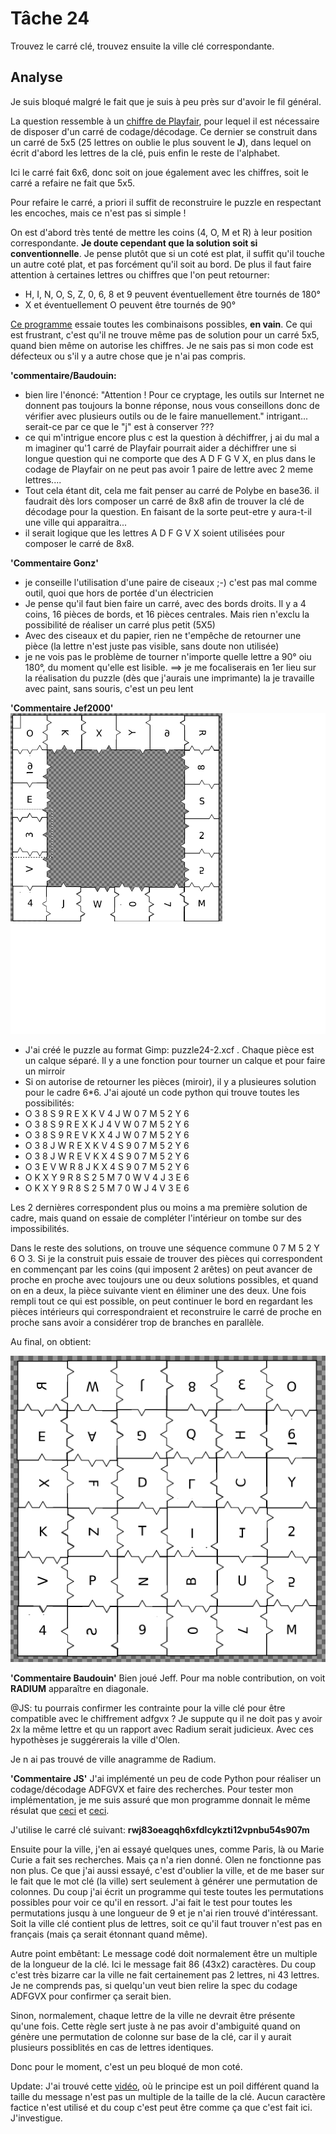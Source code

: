 # Tâche 24

Trouvez le carré clé, trouvez ensuite la ville clé correspondante.


## Analyse

Je suis bloqué malgré le fait que je suis à peu près sur d'avoir le fil général.

La question ressemble à un [chiffre de Playfair](https://fr.wikipedia.org/wiki/Chiffre_de_Playfair), pour lequel il est nécessaire de disposer d'un carré de codage/décodage. Ce dernier se construit dans un carré de 5x5 (25 lettres on oublie le plus souvent le **J**), dans lequel on écrit d'abord les lettres de la clé, puis enfin le reste de l'alphabet.

Ici le carré fait 6x6, donc soit on joue également avec les chiffres, soit le carré a refaire ne fait que 5x5.

Pour refaire le carré, a priori il suffit de reconstruire le puzzle en respectant les encoches, mais ce n'est pas si simple !

On est d'abord très tenté de mettre les coins (4, O, M et R) à leur position correspondante. **Je doute cependant que la solution soit si conventionnelle**. Je pense plutôt que si un coté est plat, il suffit qu'il touche un autre coté plat, et pas forcément qu'il soit au bord. De plus il faut faire attention à certaines lettres ou chiffres que l'on peut retourner:

* H, I, N, O, S, Z, 0, 6, 8 et 9 peuvent éventuellement être tournés de 180°
* X et éventuellement O peuvent être tournés de 90°

[Ce programme](./../code/P24.py) essaie toutes les combinaisons possibles, **en vain**. Ce qui est frustrant, c'est qu'il ne trouve même pas de solution pour un carré 5x5, quand bien même on autorise les chiffres. Je ne sais pas si mon code est défecteux ou s'il y a autre chose que je n'ai pas compris.

**'commentaire/Baudouin:**
* bien lire l'énoncé: "Attention ! Pour ce cryptage, les outils sur Internet ne donnent pas toujours la bonne réponse, nous vous
conseillons donc de vérifier avec plusieurs outils ou de le faire manuellement."
intrigant... serait-ce par ce que le "j" est à conserver ???
* ce qui m'intrigue encore plus c est la question à déchiffrer, j ai du mal a m imaginer qu'1 carré de Playfair pourrait aider a déchiffrer une si longue question qui ne comporte que des A D F G V X, en plus dans le codage de Playfair on ne peut pas avoir 1 paire de lettre avec 2 meme lettres....
* Tout cela étant dit, cela me fait penser au carré de Polybe en base36. il faudrait dès lors composer un carré de 8x8 afin de trouver la clé de décodage pour la question. En faisant de la sorte peut-etre y aura-t-il une ville qui apparaitra... 
* il serait logique que les lettres A D F G V X soient utilisées pour composer le carré de 8x8.


**'Commentaire Gonz'**
* je conseille l'utilisation d'une paire de ciseaux ;-) c'est pas mal comme outil, quoi que hors de portée d'un électricien
* Je pense qu'il faut bien faire un carré, avec des bords droits. Il  y a 4 coins, 16 pièces de bords, et 16 pièces centrales. Mais rien n'exclu la possibilité de réaliser un carré plus petit (5X5)
* Avec des ciseaux et du papier, rien ne t'empêche de retourner une pièce (la lettre n'est juste pas visible, sans doute non utilisée)
* je ne vois pas le problème de tourner n'importe quelle lettre a 90° oiu 180°, du moment qu'elle est lisible.
==> je me focaliserais en 1er lieu sur la réalisation du puzzle (dès que j'aurais une imprimante) la je travaille avec paint, sans souris, c'est un peu lent

**'Commentaire Jef2000'**
![puzzle24-2.png](puzzle24-2.png)
* J'ai créé le puzzle au format Gimp: puzzle24-2.xcf . Chaque pièce est un calque séparé. Il y a une fonction pour tourner un calque et pour faire un mirroir
* Si on autorise de retourner les pièces (miroir), il y a plusieures solution pour le cadre 6*6. J'ai ajouté un code python qui trouve toutes les possibilités:
*    O 3 8 S 9 R E X K V 4 J W 0 7 M 5 2 Y 6
*    O 3 8 S 9 R E X K J 4 V W 0 7 M 5 2 Y 6
*    O 3 8 S 9 R E V K X 4 J W 0 7 M 5 2 Y 6
*    O 3 8 J W R E X K V 4 S 9 0 7 M 5 2 Y 6
*    O 3 8 J W R E V K X 4 S 9 0 7 M 5 2 Y 6
*    O 3 E V W R 8 J K X 4 S 9 0 7 M 5 2 Y 6
*    O K X Y 9 R 8 S 2 5 M 7 0 W V 4 J 3 E 6
*    O K X Y 9 R 8 S 2 5 M 7 0 W J 4 V 3 E 6


Les 2 dernières correspondent plus ou moins a ma première solution de cadre, mais quand on essaie  de compléter l'intérieur  on tombe sur des impossibilités.

Dans le reste des solutions, on trouve une séquence commune 0 7 M 5 2 Y 6 O 3. Si je la construit puis essaie de trouver des pièces qui correspondent en commençant par les coins (qui imposent  2 arêtes) on peut  avancer  de proche en proche avec toujours une ou deux solutions possibles, et quand on en a deux, la pièce suivante vient en éliminer une des deux. Une fois rempli tout ce qui est possible, on peut continuer le bord en regardant les pièces intérieurs qui correspondraient et reconstruire le carré de proche  en proche sans avoir a considérer trop de branches en parallèle.

Au final, on obtient:

![puzzle24-4.png](puzzle24-4.png)


**'Commentaire Baudouin'**
Bien joué Jeff. Pour ma noble contribution, on voit **RADIUM** apparaître en diagonale. 

@JS: tu pourrais confirmer les contrainte pour la ville clé pour être compatible avec le chiffrement adfgvx ? 
Je suppute qu il ne doit pas y avoir 2x la même lettre et qu un rapport avec Radium serait judicieux. Avec ces hypothèses je suggérerais la ville d'Olen. 

Je n ai pas trouvé de ville anagramme de Radium. 


**'Commentaire JS'**
J'ai implémenté un peu de code Python pour réaliser un codage/décodage ADFGVX et faire des recherches. Pour tester mon implémentation, je me suis assuré que mon programme donnait le même résulat que [ceci](https://www.apprendre-en-ligne.net/crypto/subst/adfgvx.html) et [ceci](https://www.dcode.fr/chiffre-adfgvx).

J'utilise le carré clé suivant: **rwj83oeagqh6xfdlcykzti12vpnbu54s907m**

Ensuite pour la ville, j'en ai essayé quelques unes, comme Paris, là ou Marie Curie a fait ses recherches. Mais ça n'a rien donné. Olen ne fonctionne pas non plus. Ce que j'ai aussi essayé, c'est d'oublier la ville, et de me baser sur le fait que le mot clé (la ville) sert seulement à générer une permutation de colonnes. Du coup j'ai écrit un programme qui teste toutes les permutations possibles pour voir ce qu'il en ressort. J'ai fait le test pour toutes les permutations jusqu à une longueur de 9 et je n'ai rien trouvé d'intéressant. Soit la ville clé contient plus de lettres, soit ce qu'il faut trouver n'est pas en français (mais ça serait étonnant quand même).

Autre point embêtant: Le message codé doit normalement être un multiple de la longueur de la clé. Ici le message fait 86 (43x2) caractères. Du coup c'est très bizarre car la ville ne fait certainement pas 2 lettres, ni 43 lettres. Je ne comprends pas, si quelqu'un veut bien relire la spec du codage ADFGVX pour confirmer ça serait bien.

Sinon, normalement, chaque lettre de la ville ne devrait être présente qu'une fois. Cette règle sert juste à ne pas avoir d'ambiguité quand on génère une permutation de colonne sur base de la clé, car il y aurait plusieurs possiblités en cas de lettres identiques.

Donc pour le moment, c'est un peu bloqué de mon coté.

Update: J'ai trouvé cette [vidéo](https://www.youtube.com/watch?v=Y5-ory-Z25g), où le principe est un poil différent quand la taille du message n'est pas un multiple de la taille de la clé. Aucun caractère factice n'est utilisé et du coup c'est peut être comme ça que c'est fait ici. J'investigue.


